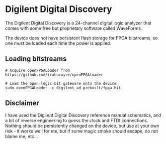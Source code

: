 # Digilent Digital Discovery

The Digilent Digital Discovery is a 24-channel digital logic analyzer that comes with some free but proprietary software called WaveForms.

The device does not have persistent flash storage for FPGA bitstreams, so one must be loaded each time the power is applied.

## Loading bitstreams
```
# Acquire openFPGALoader from https://github.com/trabucayre/openFPGALoader

# Load the open-logic-bit gateware onto the device
sudo openFPGALoader -c digilent_ad prebuilt/fpga.bit
```

## Disclaimer
I have used the Digilent Digital Discovery reference manual schematics, and a bit of reverse engineering to guess the clock and FTDI connections.  
Nothing should be persistently changed on the device, but use at your own risk - it works well for me, but if some magic smoke should escape, do not blame me, etc...